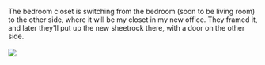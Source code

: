 <html><body><p>The bedroom closet is switching from the bedroom (soon to be living room) to the other side, where it will be my closet in my new office. They framed it, and later they'll put up the new sheetrock there, with a door on the other side.
<br><br><img src="http://www.sdowney.org/closethecloset.jpg"></p></body></html>